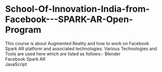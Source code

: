 # School-Of-Innovation-India-from-Facebook---SPARK-AR-Open-Program
This course is about Augmented Reality and how to work on Facebook Spark AR platform and associated technologies.
Various Technologies and Tools are used here which are listed as follows:-
Blender  
Facebook Spark AR    
JavaScript



